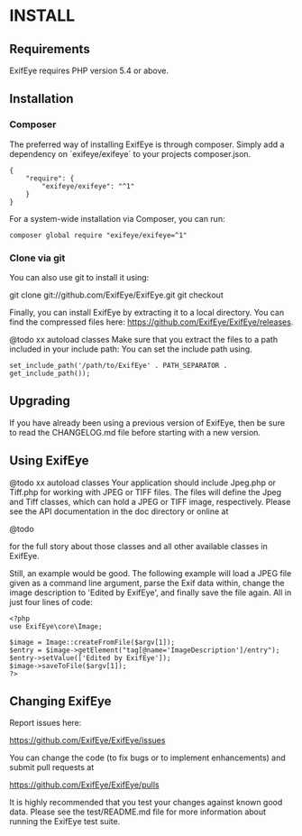 # INSTALL


## Requirements

ExifEye requires PHP version 5.4 or above.


## Installation

### Composer

The preferred way of installing ExifEye is through composer. Simply add a
dependency on ´exifeye/exifeye´ to your projects composer.json.

    {
        "require": {
            "exifeye/exifeye": "^1"
        }
    }

For a system-wide installation via Composer, you can run:

    composer global require "exifeye/exifeye=^1"


### Clone via git

You can also use git to install it using:

  git clone git://github.com/ExifEye/ExifEye.git
  git checkout <tag name>

Finally, you can install ExifEye by extracting it to a local directory. You can
find the compressed files here: https://github.com/ExifEye/ExifEye/releases.

@todo xx autoload classes
Make sure that you extract the files to a path included in your include path:
You can set the include path using.

    set_include_path('/path/to/ExifEye' . PATH_SEPARATOR . get_include_path());


## Upgrading

If you have already been using a previous version of ExifEye, then be sure to
read the CHANGELOG.md file before starting with a new version.


## Using ExifEye

@todo xx autoload classes
Your application should include Jpeg.php or Tiff.php for working
with JPEG or TIFF files.  The files will define the Jpeg and
Tiff classes, which can hold a JPEG or TIFF image, respectively.
Please see the API documentation in the doc directory or online at

  @todo

for the full story about those classes and all other available classes in
ExifEye.

Still, an example would be good.  The following example will load a JPEG file
given as a command line argument, parse the Exif data within, change the image
description to 'Edited by ExifEye', and finally save the file again.
All in just four lines of code:

  ```php5
  <?php
  use ExifEye\core\Image;

  $image = Image::createFromFile($argv[1]);
  $entry = $image->getElement("tag[@name='ImageDescription']/entry");
  $entry->setValue(['Edited by ExifEye']);
  $image->saveToFile($argv[1]);
  ?>
  ```

## Changing ExifEye

Report issues here:

  https://github.com/ExifEye/ExifEye/issues

You can change the code (to fix bugs or to implement enhancements) and submit
pull requests at

  https://github.com/ExifEye/ExifEye/pulls

It is highly recommended that you test your changes against known good data.
Please see the test/README.md file for more information about running the
ExifEye test suite.
